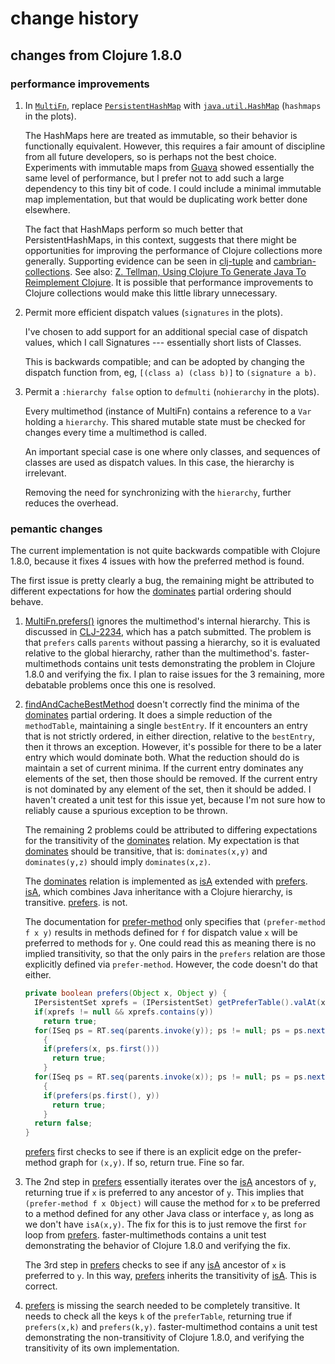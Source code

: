 # change history

## changes from Clojure 1.8.0

### performance improvements

1. In
[`MultiFn`](https://github.com/clojure/clojure/blob/master/src/jvm/clojure/lang/MultiFn.java),
replace 
[`PersistentHashMap`](https://github.com/clojure/clojure/blob/master/src/jvm/clojure/lang/PersistentHashMap.java)
with 
[`java.util.HashMap`](https://docs.oracle.com/javase/8/docs/api/java/util/HashMap.html)
(`hashmaps` in the plots).

    The HashMaps here are treated as immutable, so their behavior
is functionally equivalent. 
However, this requires a fair amount of discipline from all
future developers, so is perhaps not the best choice.
Experiments with immutable
maps from [Guava](https://github.com/google/guava) showed 
essentially the same level of performance, but I prefer not to add
such a large dependency to this tiny bit of code.
I could include a minimal immutable map implementation, but that 
would be duplicating work better done elsewhere.

    The fact that HashMaps perform so much better that PersistentHashMaps,
in this context, suggests that there might be opportunities for
improving the performance of Clojure collections more generally.
Supporting evidence can be seen in
[clj-tuple](https://github.com/ztellman/clj-tuple)
and 
[cambrian-collections](https://github.com/ztellman/cambrian-collections).
See also:
[Z. Tellman, Using Clojure To Generate Java To Reimplement Clojure](https://www.factual.com/blog/using-clojure-to-generate-java-to-reimplement-clojure). 
It is possible that performance improvements to
Clojure collections would make this little library unnecessary.

2. Permit more efficient dispatch values (`signatures` in the plots).

    I've chosen to add support for an additional special case of
    dispatch values,
    which I call Signatures --- essentially short lists of Classes.
    
    This is backwards compatible; and can be adopted by changing
    the dispatch function from, eg, `[(class a) (class b)]` to
    `(signature a b)`.
    
3. Permit a `:hierarchy false` option to `defmulti`
(`nohierarchy` in the plots).

    Every multimethod (instance of MultiFn) contains a reference
    to a `Var` holding a `hierarchy`. This shared mutable state must
    be checked for changes every time a multimethod is called.
    
    An important special case is one where only classes,
    and sequences of classes
    are used as dispatch values. In this case, the hierarchy
    is irrelevant. 
    
    Removing the need for synchronizing with the `hierarchy`,
    further reduces the overhead.
    
### pemantic changes

The current implementation is not quite backwards compatible with 
Clojure 1.8.0, because it fixes 4 issues with how the preferred
method is found.

The first issue is pretty clearly a bug, the remaining might be
attributed to different expectations for how the 
[dominates](https://github.com/clojure/clojure/blob/clojure-1.8.0/src/jvm/clojure/lang/MultiFn.java#L126)
partial ordering should behave.

1. [MultiFn.prefers()](https://github.com/clojure/clojure/blob/clojure-1.8.0/src/jvm/clojure/lang/MultiFn.java#L105)
ignores the multimethod's internal hierarchy.
This is discussed in 
[CLJ-2234](https://dev.clojure.org/jira/browse/CLJ-2234),
which has a patch submitted.
The problem is that `prefers` calls `parents`
without passing a hierarchy, so it is evaluated relative to the
global hierarchy, rather than the multimethod's.
faster-multimethods contains unit tests demonstrating the
problem in Clojure 1.8.0 and verifying the fix.
I plan to raise issues for the 3 remaining, more debatable problems
once this one is resolved.

2. [findAndCacheBestMethod](https://github.com/clojure/clojure/blob/clojure-1.8.0/src/jvm/clojure/lang/MultiFn.java#L161)
doesn't correctly find the minima of the 
[dominates](https://github.com/clojure/clojure/blob/clojure-1.8.0/src/jvm/clojure/lang/MultiFn.java#L126)
partial ordering.
It does a simple reduction of the `methodTable`, 
maintaining a single `bestEntry`.
If it encounters an entry that is not strictly ordered, 
in either direction,
relative to the `bestEntry`, then it throws an exception.
However, it's possible for there to be a later entry which
would dominate both.
What the reduction should do is maintain a set of current minima.
If the current entry dominates any elements of the set, then those 
should be removed.
If the current entry is not dominated by any element of the set,
then it should be added.
I haven't created a unit test for this issue yet, because I'm not sure 
how to reliably cause a spurious exception to be thrown.

    The remaining 2 problems could be attributed to differing expectations
    for the transitivity of the
    [dominates](https://github.com/clojure/clojure/blob/clojure-1.8.0/src/jvm/clojure/lang/MultiFn.java#L126)
    relation.
    My expectation is that [dominates](https://github.com/clojure/clojure/blob/clojure-1.8.0/src/jvm/clojure/lang/MultiFn.java#L126)
     should be transitive,
     that is: `dominates(x,y)` and `dominates(y,z)` should imply `dominates(x,z)`.

    The [dominates](https://github.com/clojure/clojure/blob/clojure-1.8.0/src/jvm/clojure/lang/MultiFn.java#L126)
    relation is implemented as
    [isA](https://github.com/clojure/clojure/blob/clojure-1.8.0/src/jvm/clojure/lang/MultiFn.java#L122)
    extended with
    [prefers](https://github.com/clojure/clojure/blob/clojure-1.8.0/src/jvm/clojure/lang/MultiFn.java#L105).
    [isA](https://github.com/clojure/clojure/blob/clojure-1.8.0/src/jvm/clojure/lang/MultiFn.java#L122),
    which combines Java inheritance with a Clojure hierarchy,
    is transitive.
    [prefers](https://github.com/clojure/clojure/blob/clojure-1.8.0/src/jvm/clojure/lang/MultiFn.java#L105).
    is not.

    The documentation for 
    [prefer-method](https://clojure.github.io/clojure/clojure.core-api.html#clojure.core/prefer-method)
    only specifies that `(prefer-method f x y)` results in methods
    defined for `f` for dispatch value `x` will be preferred
    to methods for `y`.
    One could read this as meaning there is no implied transitivity,
    so that the only pairs in the `prefers` relation are those
    explicitly defined via `prefer-method`.
    However, the code doesn't do that either.

    ```java
    private boolean prefers(Object x, Object y) {
      IPersistentSet xprefs = (IPersistentSet) getPreferTable().valAt(x);
      if(xprefs != null && xprefs.contains(y))
        return true;
      for(ISeq ps = RT.seq(parents.invoke(y)); ps != null; ps = ps.next())
        {
        if(prefers(x, ps.first()))
          return true;
        }
      for(ISeq ps = RT.seq(parents.invoke(x)); ps != null; ps = ps.next())
        {
        if(prefers(ps.first(), y))
          return true;
        }
      return false;
    }
    ```

    [prefers](https://github.com/clojure/clojure/blob/clojure-1.8.0/src/jvm/clojure/lang/MultiFn.java#L105)
    first checks to see if there is an explicit edge on the
    prefer-method graph for `(x,y)`. If so, return true.
    Fine so far.

3. The 2nd step in 
[prefers](https://github.com/clojure/clojure/blob/clojure-1.8.0/src/jvm/clojure/lang/MultiFn.java#L105)
essentially iterates over the
[isA](https://github.com/clojure/clojure/blob/clojure-1.8.0/src/jvm/clojure/lang/MultiFn.java#L122)
ancestors of `y`, returning true if `x` 
is preferred to any ancestor of `y`. 
This implies that `(prefer-method f x Object)` will cause the
method for `x` to be preferred to a method defined for any other
Java class or interface `y`, as long as we don't have `isA(x,y)`.
The fix for this is to just remove the first `for` loop from 
[prefers](https://github.com/clojure/clojure/blob/clojure-1.8.0/src/jvm/clojure/lang/MultiFn.java#L105).
faster-multimethods contains a unit test demonstrating
the behavior of Clojure 1.8.0 and verifying the fix.

    The 3rd step in [prefers](https://github.com/clojure/clojure/blob/clojure-1.8.0/src/jvm/clojure/lang/MultiFn.java#L105)
    checks to see if any
    [isA](https://github.com/clojure/clojure/blob/clojure-1.8.0/src/jvm/clojure/lang/MultiFn.java#L122)
    ancestor of `x` is preferred to `y`. In this way,
    [prefers](https://github.com/clojure/clojure/blob/clojure-1.8.0/src/jvm/clojure/lang/MultiFn.java#L105)
    inherits the transitivity of
[isA](https://github.com/clojure/clojure/blob/clojure-1.8.0/src/jvm/clojure/lang/MultiFn.java#L122). This is correct.

4. [prefers](https://github.com/clojure/clojure/blob/clojure-1.8.0/src/jvm/clojure/lang/MultiFn.java#L105)
is missing the search needed to be completely transitive.
It needs to check all the keys `k` of the `preferTable`,
returning true if `prefers(x,k)` and `prefers(k,y)`.
faster-multimethod contains a unit test demonstrating
the non-transitivity of Clojure 1.8.0, and verifying the transitivity
of its own implementation.

